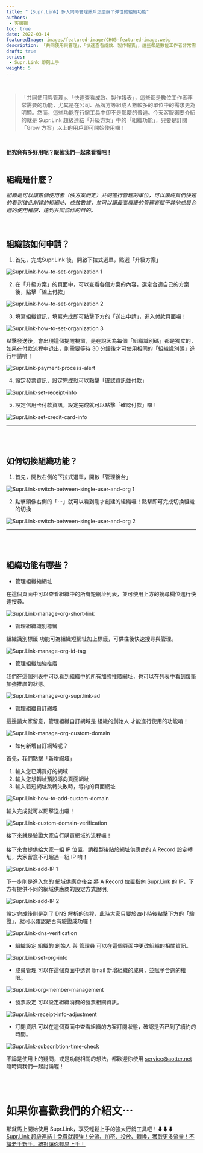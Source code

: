 ```yaml
---
title: "【Supr.Link】多人同時管理賬戶怎麼辦？彈性的組織功能"
authors:
 - 客服獺
toc: true
date: 2022-03-14
featuredImage: images/featured-image/CH05-featured-image.webp
description: 「共同使用與管理」、「快速查看成效、製作報表」，這些都是數位工作者非常需要的功能，尤其是在公司、品牌方等組成人數較多的單位中的需求更為明顯。
draft: true
series:
 - Supr.Link 即刻上手
weight: 5
---
```

<br>

>「共同使用與管理」、「快速查看成效、製作報表」，這些都是數位工作者非常需要的功能，尤其是在公司、品牌方等組成人數較多的單位中的需求更為明顯。然而，這些功能在行銷工具中卻不是那麼的普遍。今天客服獺要介紹的就是 Supr.Link 超級連結「升級方案」中的「組織功能」，只要是訂閱「Grow 方案」以上的用戶即可開始使用囉！
<br>

<!-- 插入一張首頁圖-->
**他究竟有多好用呢？跟著我們一起來看看吧！**
<br>
<br>

## 組織是什麼？

*組織是可以讓數個使用者（依方案而定）共同進行管理的單位，可以讓成員們快速的看到彼此創建的短網址、成效數據，並可以讓最高層級的管理者賦予其他成員合適的使用權限，達到共同協作的目的。*
<br>
<br>
<br>

## 組織該如何申請？

1. 首先，完成Supr.Link 後，開啟下拉式選單，點選「升級方案」

<!-- 圖1 -->
![Supr.Link-how-to-set-organization 1](/static/CH05/CH05PH02.webp)

2. 在「升級方案」的頁面中，可以查看各個方案的內容，選定合適自己的方案後，點擊「線上付款」

<!-- 圖2 -->
![Supr.Link-how-to-set-organization 2](/static/CH05/CH05PH03.webp)

3. 填寫組織資訊，填寫完成即可點擊下方的「送出申請」，進入付款頁面囉！

<!-- 圖3 -->
![Supr.Link-how-to-set-organization 3](/static/CH05/CH05PH04.webp)
<br>

點擊發送後，會出現這個提醒視窗，是在說因為每個「組織識別碼」都是獨立的，如果在付款流程中退出，則需要等待 30 分鐘後才可使用相同的「組織識別碼」進行申請唷！

<!-- 圖4 -->
![Supr.Link-payment-process-alert](/static/CH05/CH05PH05.webp)

4. 設定發票資訊，設定完成就可以點擊「確認資訊並付款」

<!-- 圖5 -->
![Supr.Link-set-receipt-info](/static/CH05/CH05PH06.webp)

5. 設定信用卡付款資訊，設定完成就可以點擊「確認付款」囉！

<!-- 圖6 -->
![Supr.Link-set-credit-card-info](/static/CH05/CH05PH07.webp)

---
<br>
<br>

## 如何切換組織功能？

1. 首先，開啟右側的下拉式選單，開啟「管理後台」

<!-- 圖7 -->
![Supr.Link-switch-between-single-user-and-org 1](/static/CH05/CH05PH08.webp)

2. 點擊頭像右側的「⋯」就可以看到剛才創建的組織囉！點擊即可完成切換組織的切換

<!-- 圖8 -->
![Supr.Link-switch-between-single-user-and-org 2](/static/CH05/CH05PH09.webp)

---
<br>
<br>

## 組織功能有哪些？

- 管理組織縮網址

在這個頁面中可以查看組織中的所有短網址列表，並可使用上方的搜尋欄位進行快速搜尋。
<!-- 圖9 -->
![Supr.Link-manage-org-short-link](/static/CH05/CH05PH10.webp)
<br>

- 管理組織識別標籤

組織識別標籤 功能可為組織短網址加上標籤，可供往後快速搜尋與管理。
<!-- 圖10 -->
![Supr.Link-manage-org-id-tag](/static/CH05/CH05PH11.webp)
<br>

- 管理組織加強推廣

我們在這個列表中可以看到組織中的所有加強推廣網址，也可以在列表中看到每筆加強推廣的狀態。
<!-- 圖11 -->
![Supr.Link-manage-org-supr.link-ad](/static/CH05/CH05PH12.webp)
<br>

- 管理組織自訂網域

這邊請大家留意，管理組織自訂網域是 組織的創始人 才能進行使用的功能唷！
<!-- 圖12 -->
![Supr.Link-manage-org-custom-domain](/static/CH05/CH05PH13.webp)
<br>

- 如何新增自訂網域呢？

首先，我們點擊「新增網域」
<br>

1. 輸入您已購買好的網域
2. 輸入您想轉址預設導向頁面網址
3. 輸入若短網址跳轉失敗時，導向的頁面網址

<!-- 圖13 -->
![Supr.Link-how-to-add-custom-domain](/static/CH05/CH05PH14.webp)
<br>

輸入完成就可以點擊送出囉！
<!-- 圖14 -->
![Supr.Link-custom-domain-verification](/static/CH05/CH05PH15.webp)
<br>

接下來就是驗證大家自行購買網域的流程囉！
<br>
<br>
接下來會提供給大家一組 IP 位置，請複製後貼於網址供應商的 A Record 設定轉址，大家留意不可超過一組 IP 唷！
<!-- 圖15 -->
![Supr.Link-add-IP 1](/static/CH05/CH05PH16.webp)
<br>

下一步則是進入您的 網域供應商後台 將 A Record 位置指向 Supr.Link 的 IP，下方有提供不同的網域供應商的設定方式說明。
<!-- 圖16 -->
![Supr.Link-add-IP 2](/static/CH05/CH05PH17.webp)
<br>

設定完成後則是到了 DNS 解析的流程，此時大家只要於四小時後點擊下方的「驗證」，就可以確認是否有驗證成功囉！
<!-- 圖17 -->
![Supr.Link-dns-verification](/static/CH05/CH05PH18.webp)
<br>

- 組織設定
組織的 創始人 與 管理員 可以在這個頁面中更改組織的相關資訊。
<!-- 圖18 -->
![Supr.Link-set-org-info](/static/CH05/CH05PH19.webp)
<br>

- 成員管理
可以在這個頁面中透過 Email 新增組織的成員，並賦予合適的權限。
<!-- 圖19 -->
![Supr.Link-org-member-management](/static/CH05/CH05PH20.webp)
<br>

- 發票設定
可以設定組織消費的發票相關資訊。
<!-- 圖20 -->
![Supr.Link-receipt-info-adjustment](/static/CH05/CH05PH21.webp)
<br>

- 訂閱資訊
可以在這個頁面中查看組織的方案訂閱狀態，確認是否已到了續約的時間。
<!-- 圖21 -->
![Supr.Link-subscribtion-time-check](/static/CH05/CH05PH22.webp)
<br>

不論是使用上的疑問，或是功能相關的想法，都歡迎你使用 <a href="mailto:service@aotter.net" target="_blank">service@aotter.net</a> 隨時與我們一起討論喔！





<br>
<br>

# 如果你喜歡我們的介紹文⋯
那就馬上開始使用 Supr.Link，享受輕鬆上手的強大行銷工具吧！⬇⬇⬇<br>
<a href="https://console.supr.link" target="_blank"> Supr.Link 超級連結｜免費就超強！分流、加密、投放、轉換，獲取更多流量！不論老手新手，絕對讓你輕易上手！</a>
<br>
<br>

